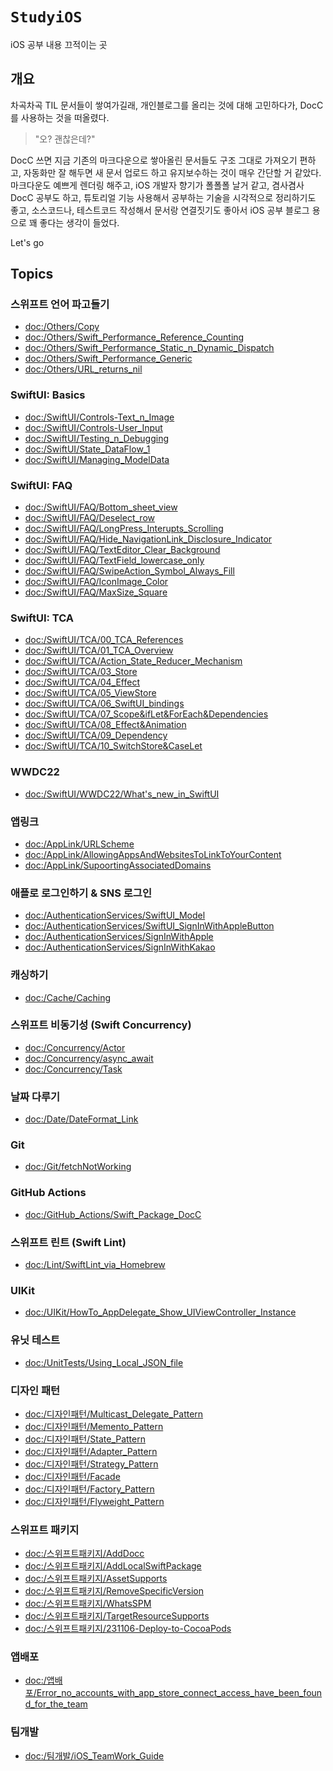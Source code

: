 # ``StudyiOS``

iOS 공부 내용 끄적이는 곳

## 개요

차곡차곡 TIL 문서들이 쌓여가길래, 개인블로그를 올리는 것에 대해 고민하다가, DocC를 사용하는 것을 떠올렸다.
> "오? 괜찮은데?"

DocC 쓰면 지금 기존의 마크다운으로 쌓아올린 문서들도 구조 그대로 가져오기 편하고, 자동화만 잘 해두면 
새 문서 업로드 하고 유지보수하는 것이 매우 간단할 거 같았다.
마크다운도 예쁘게 렌더링 해주고, iOS 개발자 향기가 폴폴폴 날거 같고, 겸사겸사 DocC 공부도 하고,
튜토리얼 기능 사용해서 공부하는 기술을 시각적으로 정리하기도 좋고, 소스코드나, 테스트코드 작성해서 문서랑 연결짓기도 좋아서
iOS 공부 블로그 용으로 꽤 좋다는 생각이 들었다.

Let's go

## Topics

### 스위프트 언어 파고들기

- <doc:/Others/Copy>
- <doc:/Others/Swift_Performance_Reference_Counting>
- <doc:/Others/Swift_Performance_Static_n_Dynamic_Dispatch>
- <doc:/Others/Swift_Performance_Generic>
- <doc:/Others/URL_returns_nil>

### SwiftUI: Basics

- <doc:/SwiftUI/Controls-Text_n_Image>
- <doc:/SwiftUI/Controls-User_Input>
- <doc:/SwiftUI/Testing_n_Debugging>
- <doc:/SwiftUI/State_DataFlow_1>
- <doc:/SwiftUI/Managing_ModelData>

### SwiftUI: FAQ

- <doc:/SwiftUI/FAQ/Bottom_sheet_view>
- <doc:/SwiftUI/FAQ/Deselect_row>
- <doc:/SwiftUI/FAQ/LongPress_Interupts_Scrolling>
- <doc:/SwiftUI/FAQ/Hide_NavigationLink_Disclosure_Indicator>
- <doc:/SwiftUI/FAQ/TextEditor_Clear_Background>
- <doc:/SwiftUI/FAQ/TextField_lowercase_only>
- <doc:/SwiftUI/FAQ/SwipeAction_Symbol_Always_Fill>
- <doc:/SwiftUI/FAQ/IconImage_Color>
- <doc:/SwiftUI/FAQ/MaxSize_Square>

### SwiftUI: TCA
- <doc:/SwiftUI/TCA/00_TCA_References>
- <doc:/SwiftUI/TCA/01_TCA_Overview>
- <doc:/SwiftUI/TCA/Action_State_Reducer_Mechanism>
- <doc:/SwiftUI/TCA/03_Store>
- <doc:/SwiftUI/TCA/04_Effect>
- <doc:/SwiftUI/TCA/05_ViewStore>
- <doc:/SwiftUI/TCA/06_SwiftUI_bindings>
- <doc:/SwiftUI/TCA/07_Scope&ifLet&ForEach&Dependencies>
- <doc:/SwiftUI/TCA/08_Effect&Animation>
- <doc:/SwiftUI/TCA/09_Dependency>
- <doc:/SwiftUI/TCA/10_SwitchStore&CaseLet>

### WWDC22

- <doc:/SwiftUI/WWDC22/What's_new_in_SwiftUI>

### 앱링크

- <doc:/AppLink/URLScheme>
- <doc:/AppLink/AllowingAppsAndWebsitesToLinkToYourContent>
- <doc:/AppLink/SupoortingAssociatedDomains>

### 애플로 로그인하기 & SNS 로그인

- <doc:/AuthenticationServices/SwiftUI_Model>
- <doc:/AuthenticationServices/SwiftUI_SignInWithAppleButton>
- <doc:/AuthenticationServices/SignInWithApple>
- <doc:/AuthenticationServices/SignInWithKakao>

### 캐싱하기

- <doc:/Cache/Caching>

### 스위프트 비동기성 (Swift Concurrency)

- <doc:/Concurrency/Actor>
- <doc:/Concurrency/async_await>
- <doc:/Concurrency/Task>

### 날짜 다루기

- <doc:/Date/DateFormat_Link>

### Git

- <doc:/Git/fetchNotWorking>

### GitHub Actions

- <doc:/GitHub_Actions/Swift_Package_DocC>

### 스위프트 린트 (Swift Lint)

- <doc:/Lint/SwiftLint_via_Homebrew>

### UIKit

- <doc:/UIKit/HowTo_AppDelegate_Show_UIViewController_Instance>

### 유닛 테스트

- <doc:/UnitTests/Using_Local_JSON_file>

### 디자인 패턴

- <doc:/디자인패턴/Multicast_Delegate_Pattern>
- <doc:/디자인패턴/Memento_Pattern>
- <doc:/디자인패턴/State_Pattern>
- <doc:/디자인패턴/Adapter_Pattern>
- <doc:/디자인패턴/Strategy_Pattern>
- <doc:/디자인패턴/Facade>
- <doc:/디자인패턴/Factory_Pattern>
- <doc:/디자인패턴/Flyweight_Pattern>

### 스위프트 패키지

- <doc:/스위프트패키지/AddDocc>
- <doc:/스위프트패키지/AddLocalSwiftPackage>
- <doc:/스위프트패키지/AssetSupports>
- <doc:/스위프트패키지/RemoveSpecificVersion>
- <doc:/스위프트패키지/WhatsSPM>
- <doc:/스위프트패키지/TargetResourceSupports>
- <doc:/스위프트패키지/231106-Deploy-to-CocoaPods>

### 앱배포

- <doc:/앱배포/Error_no_accounts_with_app_store_connect_access_have_been_found_for_the_team>

### 팀개발

- <doc:/팀개발/iOS_TeamWork_Guide>
